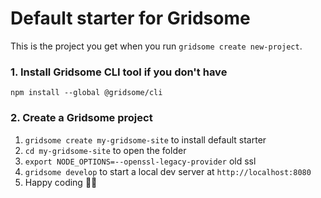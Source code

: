 # Default starter for Gridsome

This is the project you get when you run `gridsome create new-project`.

### 1. Install Gridsome CLI tool if you don't have

`npm install --global @gridsome/cli`

### 2. Create a Gridsome project

1. `gridsome create my-gridsome-site` to install default starter
2. `cd my-gridsome-site` to open the folder
3. `export NODE_OPTIONS=--openssl-legacy-provider` old ssl
4. `gridsome develop` to start a local dev server at `http://localhost:8080`
5. Happy coding 🎉🙌
